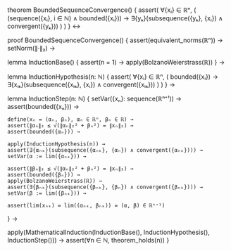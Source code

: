 theorem BoundedSequenceConvergence() {
  assert(
    ∀{xᵢ} ∈ ℝⁿ, (
      (sequence({xᵢ}, i ∈ ℕ) ∧ bounded({xᵢ})) →
      ∃{yₖ}(subsequence({yₖ}, {xᵢ}) ∧ convergent({yₖ}))
    )
  )
} ↔

proof BoundedSequenceConvergence() {
  assert(equivalent_norms(ℝⁿ)) →
  setNorm(∥·∥₂) →
  
  lemma InductionBase() {
    assert(n = 1) →
    apply(BolzanoWeierstrass(ℝ))
  } →
  
  lemma InductionHypothesis(n: ℕ) {
    assert(
      ∀{xᵢ} ∈ ℝⁿ, (
        bounded({xᵢ}) →
        ∃{xᵢₖ}(subsequence({xᵢₖ}, {xᵢ}) ∧ convergent({xᵢₖ}))
      )
    )
  } →
  
  lemma InductionStep(n: ℕ) {
    setVar({xₙ}: sequence(ℝⁿ⁺¹)) →
    assert(bounded({xₙ})) →
    
    define(xₙ = (αₙ, βₙ), αₙ ∈ ℝⁿ, βₙ ∈ ℝ) →
    assert(∥αₙ∥₂ ≤ √(∥αₙ∥₂² + βₙ²) = ∥xₙ∥₂) →
    assert(bounded({αₙ})) →
    
    apply(InductionHypothesis(n)) →
    assert(∃{αₙₖ}(subsequence({αₙₖ}, {αₙ}) ∧ convergent({αₙₖ}))) →
    setVar(α := lim({αₙₖ})) →
    
    assert(∥βₙ∥₂ ≤ √(∥αₙ∥₂² + βₙ²) = ∥xₙ∥₂) →
    assert(bounded({βₙ})) →
    apply(BolzanoWeierstrass(ℝ)) →
    assert(∃{βₙₖ}(subsequence({βₙₖ}, {βₙ}) ∧ convergent({βₙₖ}))) →
    setVar(β := lim({βₙₖ})) →
    
    assert(lim(xₙₖ) = lim((αₙₖ, βₙₖ)) = (α, β) ∈ ℝⁿ⁺¹)
  } →
  
  apply(MathematicalInduction(InductionBase(), InductionHypothesis(), InductionStep())) →
  assert(∀n ∈ ℕ, theorem_holds(n))
}